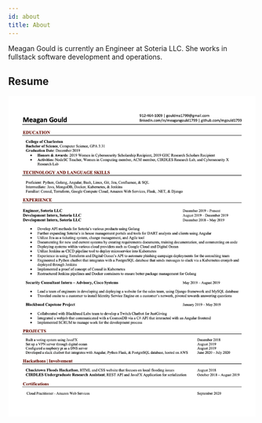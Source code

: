 ```yaml
---
id: about
title: About
---
```


Meagan Gould is currently an Engineer at Soteria LLC. She works in fullstack software development and operations. 

## Resume

![](https://github.com/mgould1799/tech-portfolio/blob/main/website/static/resume/Meagan%20Gould%20Resume.png)



